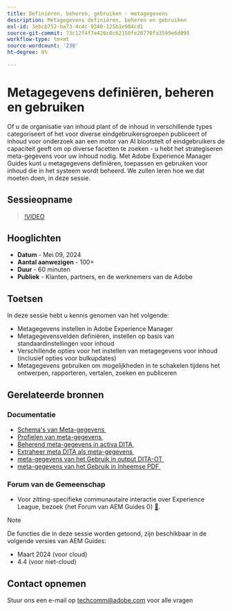 ```yaml
---
title: Definiëren, beheren, gebruiken - metagegevens
description: Metagegevens definiëren, beheren en gebruiken
exl-id: 3ebcb752-ba73-4c4c-9340-125b1e984cd1
source-git-commit: 73c12f4f7e426c0c62150fe20770fa3599e6d095
workflow-type: tm+mt
source-wordcount: '238'
ht-degree: 0%

---
```


# Metagegevens definiëren, beheren en gebruiken

Of u de organisatie van inhoud plant of de inhoud in verschillende types categoriseert of het voor diverse eindgebruikersgroepen publiceert of inhoud voor onderzoek aan een motor van AI blootstelt of eindgebruikers de capaciteit geeft om op diverse facetten te zoeken - u hebt het strategiseren meta-gegevens voor uw inhoud nodig.
Met Adobe Experience Manager Guides kunt u metagegevens definiëren, toepassen en gebruiken voor inhoud die in het systeem wordt beheerd. We zullen leren hoe we dat moeten doen, in deze sessie.


## Sessieopname

>[!VIDEO](https://video.tv.adobe.com/v/3429088/asset-metadata-guides-metadata-aem-guides?quality=12&learn=on)


## Hooglichten

- **Datum** - Mei 09, 2024
- **Aantal aanwezigen** - 100+
- **Duur** - 60 minuten
- **Publiek** - Klanten, partners, en de werknemers van de Adobe

## Toetsen

In deze sessie hebt u kennis genomen van het volgende:
- Metagegevens instellen in Adobe Experience Manager
- Metagegevensvelden definiëren, instellen op basis van standaardinstellingen voor inhoud
- Verschillende opties voor het instellen van metagegevens voor inhoud (inclusief opties voor bulkupdates)
- Metagegevens gebruiken om mogelijkheden in te schakelen tijdens het ontwerpen, rapporteren, vertalen, zoeken en publiceren


## Gerelateerde bronnen

### Documentatie

- [&#x200B; Schema&#39;s van Meta-gegevens &#x200B;](https://experienceleague.adobe.com/nl/docs/experience-manager-cloud-service/content/assets/manage/metadata-schemas)
- [&#x200B; Profielen van meta-gegevens &#x200B;](https://experienceleague.adobe.com/nl/docs/experience-manager-cloud-service/content/assets/manage/metadata-profiles)
- [&#x200B; Beherend meta-gegevens in activa DITA &#x200B;](https://experienceleague.adobe.com/nl/docs/experience-manager-guides/using/knowledge-base/kb-articles/authoring/reports/manage-metadata)
- [&#x200B; Extraheer meta DITA als meta-gegevens &#x200B;](https://experienceleague.adobe.com/nl/docs/experience-manager-guides/using/install-guide/cs-ig/aem-asset-search-cs/conf-dita-search#id192SF0G10YK)
- [&#x200B; meta-gegevens van het Gebruik in output DITA-OT &#x200B;](https://experienceleague.adobe.com/nl/docs/experience-manager-guides/using/install-guide/on-prem-ig/output-gen-config/conf-output-generation#id191LF0U0TY4)
- [&#x200B; meta-gegevens van het Gebruik in Inheemse PDF &#x200B;](https://experienceleague.adobe.com/nl/docs/experience-manager-guides/using/user-guide/output-gen/web-editor/native-pdf-web-editor#native-pdf-publishing)


### Forum van de Gemeenschap

- Voor zitting-specifieke communautaire interactie over Experience League, bezoek {het Forum van AEM Guides 0} [&#128279;](https://experienceleaguecommunities.adobe.com/t5/experience-manager-guides/bd-p/xml-documentation-discussions).


>[!NOTE]
>
> De functies die in deze sessie worden getoond, zijn beschikbaar in de volgende versies van AEM Guides:
> - Maart 2024 (voor cloud)
> - 4.4 (voor niet-cloud)



## Contact opnemen

Stuur ons een e-mail op <techcomm@adobe.com> voor alle vragen
